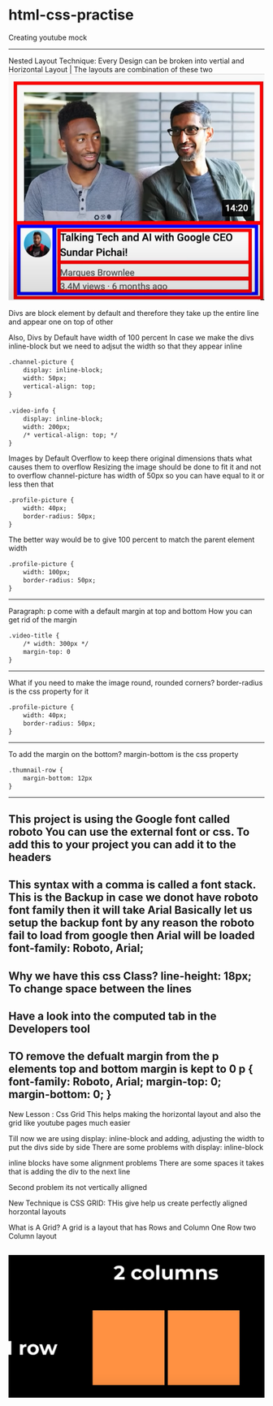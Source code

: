 # html-css-practise

Creating youtube mock

---
Nested Layout Technique:
Every Design can be broken into vertial and Horizontal Layout | The layouts are combination of these two
![Reference](/asset/learning/layouts.png)

Divs are block element by default and therefore they take up the entire line and appear one on top of other

<div></div>
<div></div>

Also, Divs by Default have width of 100 percent
In case we make the divs inline-block but we need to adjsut the width so that they appear inline

```
.channel-picture {
    display: inline-block;
    width: 50px;
    vertical-align: top;
}

.video-info {
    display: inline-block;
    width: 200px;
    /* vertical-align: top; */
}
```

Images by Default Overflow to keep there original dimensions thats what causes them to overflow
Resizing the image should be done to fit it and not to overflow
channel-picture has width of 50px so you can have equal to it or less then that
```
.profile-picture {
    width: 40px;
    border-radius: 50px;
}
```

The better way would be to give 100 percent to match the parent element width
```
.profile-picture {
    width: 100px;
    border-radius: 50px;
}
```

------------------------------------------------------------------------------------------------------------------------
Paragraph: p come with a default margin at top and bottom
How you can get rid of the margin 
```
.video-title {
    /* width: 300px */
    margin-top: 0
}
```

------------------------------------------------------------------------------------------------------------------------
What if you need to make the image round, rounded corners?
border-radius is the css property for it 
```
.profile-picture {
    width: 40px;
    border-radius: 50px;
}
```
------------------------------------------------------------------------------------------------------------------------
To add the margin on the bottom?
margin-bottom is the css property
```
.thumnail-row {
    margin-bottom: 12px
}
```
------------------------------------------------------------------------------------------------------------------------
This project is using the Google font called roboto
You can use the external font or css. To add this to your project you can add it to the headers
------------------------------------------------------------------------------------------------------------------------
This syntax with a comma is called a font stack. This is the Backup in case we donot have roboto font family then it will take Arial
Basically let us setup the backup font by any reason the roboto fail to load from google then Arial will be loaded
font-family: Roboto, Arial;
------------------------------------------------------------------------------------------------------------------------
Why we have this css Class?
line-height: 18px;
To change space between the lines 
------------------------------------------------------------------------------------------------------------------------
Have a look into the computed tab in the Developers tool
------------------------------------------------------------------------------------------------------------------------
TO remove the defualt margin from the p elements top and bottom margin is kept to 0
p {
    font-family: Roboto, Arial;
    margin-top: 0;
    margin-bottom: 0;
}
------------------------------------------------------------------------------------------------------------------------
New Lesson : Css  Grid
This helps making the horizontal layout and also the grid like youtube pages much easier

Till now we are using display: inline-block and adding, adjusting the width to put the divs side by side 
There are some problems with display: inline-block

inline blocks have some alignment problems There are some spaces it takes that is adding the div to the next line

Second problem its not vertically alligned


New Technique is CSS GRID: THis give help us create perfectly aligned horzontal layouts

What is A Grid?
A grid is a layout that has Rows and Column
One Row two Column layout

![Grid with one by two layout](/asset/learning/grid-layout.png)
------------------------------------------------------------------------------------------------------------------------





